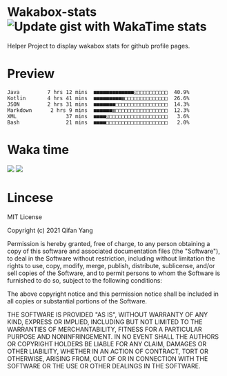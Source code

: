  # Wakabox-stats ![Update gist with WakaTime stats](https://github.com/underwindfall/wakabox-stats/workflows/Update%20gist%20with%20WakaTime%20stats/badge.svg)

  Helper Project to display wakabox stats for github profile pages. 
 # Preview 
  
  ```  
 Java         7 hrs 12 mins  ■■■■■■■■■■■■■◱□□□□□□□□□□  40.9%
Kotlin       4 hrs 41 mins  ■■■■■■■■■▦□□□□□□□□□□□□□□  26.6%
JSON         2 hrs 31 mins  ■■■■■■■□□□□□□□□□□□□□□□□□  14.3%
Markdown      2 hrs 9 mins  ■■■■■■▥□□□□□□□□□□□□□□□□□  12.3%
XML                37 mins  ■■■■◱□□□□□□□□□□□□□□□□□□□   3.6%
Bash               21 mins  ■■■■□□□□□□□□□□□□□□□□□□□□   2.0% 
 ``` 
  
 
 
  
  # Waka time 

  ![](https://wakatime.com/share/@underwindfall/04fb31b6-0c1f-434d-b3a5-ac5e62f5364c.svg)
  ![](https://wakatime.com/share/@underwindfall/3d98f640-5c0f-4faf-b8df-1c48dec045b2.svg)
  
  # Lincese 

  MIT License

  Copyright (c) 2021 Qifan Yang
  
  Permission is hereby granted, free of charge, to any person obtaining a copy
  of this software and associated documentation files (the "Software"), to deal
  in the Software without restriction, including without limitation the rights
  to use, copy, modify, merge, publish, distribute, sublicense, and/or sell
  copies of the Software, and to permit persons to whom the Software is
  furnished to do so, subject to the following conditions:
  
  The above copyright notice and this permission notice shall be included in all
  copies or substantial portions of the Software.
  
  THE SOFTWARE IS PROVIDED "AS IS", WITHOUT WARRANTY OF ANY KIND, EXPRESS OR
  IMPLIED, INCLUDING BUT NOT LIMITED TO THE WARRANTIES OF MERCHANTABILITY,
  FITNESS FOR A PARTICULAR PURPOSE AND NONINFRINGEMENT. IN NO EVENT SHALL THE
  AUTHORS OR COPYRIGHT HOLDERS BE LIABLE FOR ANY CLAIM, DAMAGES OR OTHER
  LIABILITY, WHETHER IN AN ACTION OF CONTRACT, TORT OR OTHERWISE, ARISING FROM,
  OUT OF OR IN CONNECTION WITH THE SOFTWARE OR THE USE OR OTHER DEALINGS IN THE
  SOFTWARE.
